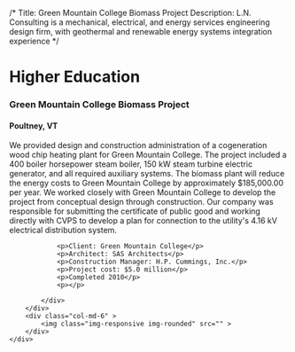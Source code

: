 /*
Title: Green Mountain College Biomass Project
Description: L.N. Consulting is a mechanical, electrical, and energy services engineering design firm, with geothermal and renewable energy systems integration experience
*/

# Higher Education

<div>
	<div class="row">
		<div class="col-md-6" >
			<div class="well" >
				<h3>Green Mountain College Biomass Project</h3>
				<h4>Poultney, VT</h4>
				<p>
   
   We provided design and construction administration of a cogeneration wood chip heating plant for Green Mountain College.  The project included a 400 boiler horsepower steam boiler, 150 kW steam turbine electric generator, and all required auxiliary systems.  The biomass plant will reduce the energy costs to Green Mountain College by approximately $185,000.00 per year.  We worked closely with Green Mountain College to develop the project from conceptual design through construction.  Our company was responsible for submitting the certificate of public good and working directly with CVPS to develop a plan for connection to the utility's 4.16 kV electrical distribution system.
</p>
				
				<p>Client: Green Mountain College</p>
				<p>Architect: SAS Architects</p>
				<p>Construction Manager: H.P. Cummings, Inc.</p>
				<p>Project cost: $5.0 million</p>
				<p>Completed 2010</p>
				<p></p>
				
			</div>
		</div>
		<div class="col-md-6" >
			<img class="img-responsive img-rounded" src="" >
		</div>
	</div>
</div>
